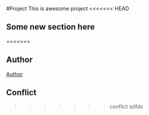 #Project
This is awesome project
<<<<<<< HEAD
## Some new section here
=======
## Author 
[Author](author.md)
## Conflict
>>>>>>> conflict
sdfds
